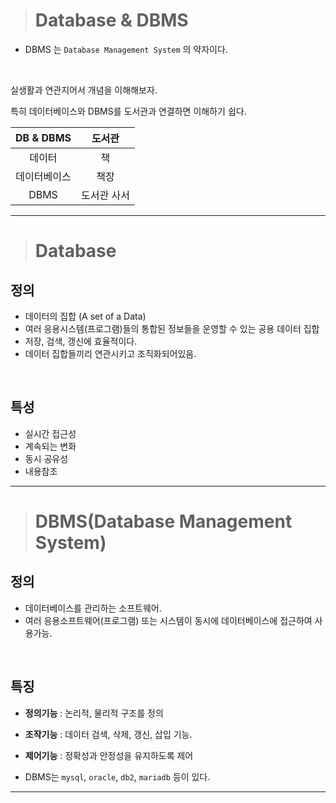 > # Database & DBMS

- DBMS 는 `Database Management System` 의 약자이다.

<br>

실생활과 연관지어서 개념을 이해해보자.

특히 데이터베이스와 DBMS를 도서관과 연결하면 이해하기 쉽다.

|DB & DBMS|도서관|
|:--:|:--:|
|데이터|책|
|데이터베이스|책장|
|DBMS|도서관 사서|

<hr>

> # Database


## 정의

- 데이터의 집합 (A set of a Data)
- 여러 응용시스템(프로그램)들의 통합된 정보들을 운영할 수 있는 공용 데이터 집합
- 저장, 검색, 갱신에 효율적이다.
- 데이터 집합들끼리 연관시키고 조직화되어있음.

<br>

## 특성

- 실시간 접근성
- 계속되는 변화
- 동시 공유성
- 내용참조


<hr>

> # DBMS(Database Management System)

## 정의

- 데이터베이스를 관리하는 소프트웨어.
- 여러 응용소프트웨어(프로그램) 또는 시스템이 동시에 데이터베이스에 접근하여 사용가능.

<br>

## 특징

- **정의기능** : 논리적, 물리적 구조를 정의
- **조작기능** : 데이터 검색, 삭제, 갱신, 삽입 기능.
- **제어기능** : 정확성과 안정성을 유지하도록 제어

- DBMS는 `mysql`, `oracle`, `db2`, `mariadb` 등이 있다.

<hr>
